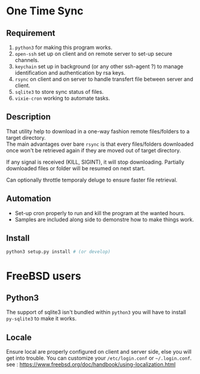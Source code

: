 One Time Sync
=============

Requirement
-----------
1. `python3` for making this program works.
2. `open-ssh` set up on client and on remote server to set-up secure channels.
3. `keychain` set up in background (or any other ssh-agent ?) to manage identification and authentication by rsa keys.
4. `rsync` on client and on server to handle transfert file between server and client.
5. `sqlite3` to store sync status of files.
6. `vixie-cron` working to automate tasks.

Description
-----------
That utility help to download in a one-way fashion remote files/folders to a target directory.<br/>
The main advantages over bare `rsync` is that every files/folders downloaded once won't be retrieved again if they are moved out of target directory.

If any signal is received (KILL, SIGINT), it will stop downloading. Partially downloaded files or folder will be resumed on next start.

Can optionally throttle temporaly deluge to ensure faster file retrieval.

Automation
----------
- Set-up cron properly to run and kill the program at the wanted hours.
- Samples are included along side to demonstre how to make things work.

Install
-------
```bash
python3 setup.py install # (or develop)
````

FreeBSD users
=============

Python3
-------
The support of sqlite3 isn't bundled within `python3` you will have to install `py-sqlite3` to make it
works.

Locale
------
Ensure local are properly configured on client and server side, else you will get into trouble.
You can customize your `/etc/login.conf` or `~/.login.conf`.
see : https://www.freebsd.org/doc/handbook/using-localization.html
